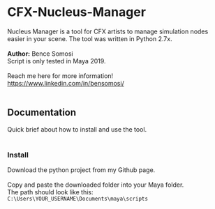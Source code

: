 # CFX-Nucleus-Manager
Nucleus Manager is a tool for CFX artists to manage simulation nodes easier in your scene. The tool was written in Python 2.7x.
<br>
<br>
**Author:** Bence Somosi
<br>
Script is only tested in Maya 2019.
<br>
<br>
Reach me here for more information! https://www.linkedin.com/in/bensomosi/
<br>
<br>
## Documentation
Quick brief about how to install and use the tool.
<br>
<br>
### Install
Download the python project from my Github page.
<br><br>
Copy and paste the downloaded folder into your Maya folder.
<br>
The path should look like this: ```C:\Users\YOUR_USERNAME\Documents\maya\scripts```
<br>


